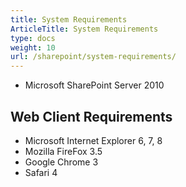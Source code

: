 ```yaml
---
title: System Requirements
ArticleTitle: System Requirements
type: docs
weight: 10
url: /sharepoint/system-requirements/
---
```



- Microsoft SharePoint Server 2010
## **Web Client Requirements**
- Microsoft Internet Explorer 6, 7, 8
- Mozilla FireFox 3.5
- Google Chrome 3
- Safari 4
